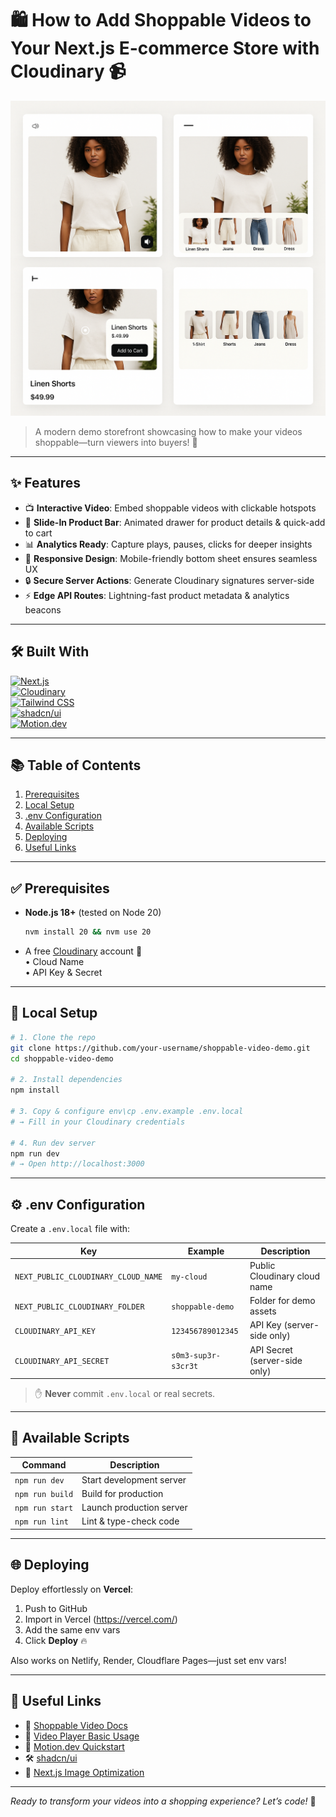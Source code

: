 # 🛍️ How to Add Shoppable Videos to Your Next.js E-commerce Store with Cloudinary 📹

![Shoppable Video Demo Preview](demo.png)

> A modern demo storefront showcasing how to make your videos shoppable—turn viewers into buyers! 🚀

---

## ✨ Features

- 📺 **Interactive Video**: Embed shoppable videos with clickable hotspots
- 🛒 **Slide-In Product Bar**: Animated drawer for product details & quick-add to cart
- 📊 **Analytics Ready**: Capture plays, pauses, clicks for deeper insights
- 📱 **Responsive Design**: Mobile-friendly bottom sheet ensures seamless UX
- 🔒 **Secure Server Actions**: Generate Cloudinary signatures server-side
- ⚡ **Edge API Routes**: Lightning-fast product metadata & analytics beacons

---

## 🛠️ Built With

[![Next.js](https://img.shields.io/badge/Next.js-15-blue?logo=next.js)](https://nextjs.org/)  
[![Cloudinary](https://img.shields.io/badge/Cloudinary-Video--Player-lightblue?logo=cloudinary)](https://cloudinary.com/)  
[![Tailwind CSS](https://img.shields.io/badge/Tailwind-4.0-38BDF8?logo=tailwindcss)](https://tailwindcss.com/)  
[![shadcn/ui](https://img.shields.io/badge/shadcn.ui-components-pink?logo=tailwindcss)](https://ui.shadcn.com/)  
[![Motion.dev](https://img.shields.io/badge/Motion.dev-framer--motion-orange?logo=motion)](https://motion.dev/)

---

## 📚 Table of Contents

1. [Prerequisites](#prerequisites)
2. [Local Setup](#local-setup)
3. [.env Configuration](#env-configuration)
4. [Available Scripts](#available-scripts)
5. [Deploying](#deploying)
6. [Useful Links](#useful-links)

---

## ✅ Prerequisites

- **Node.js 18+** (tested on Node 20)  
  ```bash
  nvm install 20 && nvm use 20
  ```
- A free [Cloudinary](https://cloudinary.com/) account 🔑  
  • Cloud Name  
  • API Key & Secret

---

## 🚀 Local Setup

```bash
# 1. Clone the repo
git clone https://github.com/your-username/shoppable-video-demo.git
cd shoppable-video-demo

# 2. Install dependencies
npm install

# 3. Copy & configure env\cp .env.example .env.local
# → Fill in your Cloudinary credentials

# 4. Run dev server
npm run dev
# → Open http://localhost:3000
```

---

## ⚙️ .env Configuration

Create a `.env.local` file with:

| Key                                 | Example             | Description                             |
|-------------------------------------|---------------------|-----------------------------------------|
| `NEXT_PUBLIC_CLOUDINARY_CLOUD_NAME` | `my-cloud`          | Public Cloudinary cloud name            |
| `NEXT_PUBLIC_CLOUDINARY_FOLDER`     | `shoppable-demo`    | Folder for demo assets                  |
| `CLOUDINARY_API_KEY`                | `123456789012345`   | API Key (server-side only)              |
| `CLOUDINARY_API_SECRET`             | `s0m3-sup3r-s3cr3t` | API Secret (server-side only)           |

> ✋ **Never** commit `.env.local` or real secrets.

---

## 📜 Available Scripts

| Command         | Description                            |
|-----------------|----------------------------------------|
| `npm run dev`   | Start development server               |
| `npm run build` | Build for production                   |
| `npm run start` | Launch production server               |
| `npm run lint`  | Lint & type-check code                 |

---

## 🌐 Deploying

Deploy effortlessly on **Vercel**:

1. Push to GitHub
2. Import in Vercel (https://vercel.com/)
3. Add the same env vars
4. Click **Deploy** 🔥

Also works on Netlify, Render, Cloudflare Pages—just set env vars!

---

## 🔗 Useful Links

- 📘 [Shoppable Video Docs](https://cloudinary.com/documentation/video_player_shoppable_videos)
- 📘 [Video Player Basic Usage](https://next.cloudinary.dev/cldvideoplayer/basic-usage)
- 💫 [Motion.dev Quickstart](https://motion.dev/docs/react-quick-start)
- 🛠 [shadcn/ui](https://ui.shadcn.com/)
- 🧠 [Next.js Image Optimization](https://nextjs.org/docs/app/building-your-application/optimizing/images)

---

_Ready to transform your videos into a shopping experience? Let’s code!_ 🎉

